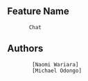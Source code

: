 ## Feature Name
           Chat

## Authors
            [Naomi Wariara]
            [Michael Odongo]


